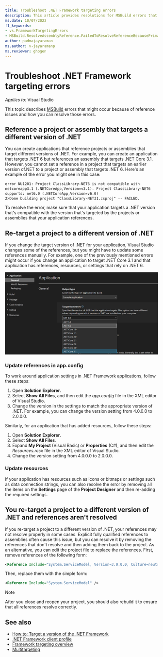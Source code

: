 ```yaml
---
title: Troubleshoot .NET Framework targeting errors
description: This article provides resolutions for MSBuild errors that might occur because of reference issues.
ms.date: 10/07/2022
f1_keywords:
- vs.FrameworkTargetingErrors
- MSBuild.ResolveAssemblyReference.FailedToResolveReferenceBecausePrimaryAssemblyInExclusionList
author: padmajayaraman
ms.author: v-jayaramanp
ms.reviewer: ghogen
---
```


# Troubleshoot .NET Framework targeting errors

_Applies to:_&nbsp;Visual Studio

This topic describes [MSBuild](/visualstudio/msbuild/msbuild) errors that might occur because of reference issues and how you can resolve those errors.

## Reference a project or assembly that targets a different version of .NET

 You can create applications that reference projects or assemblies that target different versions of .NET. For example, you can create an application that targets .NET 6 but references an assembly that targets .NET Core 3.1. However, you cannot set a reference in a project that targets an earlier version of.NET to a project or assembly that targets .NET 6. Here's an example of the error you might see in this case:

 ```output
 error NU1201: Project ClassLibrary-NET6 is not compatible with netcoreapp3.1 (.NETCoreApp,Version=v3.1). Project ClassLibrary-NET6 supports: net6.0 (.NETCoreApp,Version=v6.0)
2>Done building project "ClassLibrary-NET31.csproj" -- FAILED.
```

To resolve the error, make sure that your application targets a .NET version that's compatible with the version that's targeted by the projects or assemblies that your application references.

## Re-target a project to a different version of .NET

 If you change the target version of .NET for your application, Visual Studio changes some of the references, but you might have to update some references manually. For example, one of the previously mentioned errors might occur if you change an application to target .NET Core 3.1 and that application has references, resources, or settings that rely on .NET 6.

![Screenshot that shows changing the target framework in Visual Studio.](media/troubleshooting-dotnet-framework-targeting-errors/change-target-framework.png)

### Update references in app.config

To work around application settings in .NET Framework applications, follow these steps:

1. Open **Solution Explorer**.
1. Select **Show All Files**, and then edit the _app.config_ file in the XML editor of Visual Studio.
1. Change the version in the settings to match the appropriate version of .NET. For example, you can change the version setting from 4.0.0.0 to 2.0.0.0.

Similarly, for an application that has added resources, follow these steps:

1. Open **Solution Explorer**.
1. Select **Show All Files**.
1. Expand **My Project** (Visual Basic) or **Properties** (C#), and then edit the _Resources.resx_ file in the XML editor of Visual Studio.
1. Change the version setting from 4.0.0.0 to 2.0.0.0.

### Update resources

 If your application has resources such as icons or bitmaps or settings such as data connection strings, you can also resolve the error by removing all the items on the **Settings** page of the **Project Designer** and then re-adding the required settings.

## You re-target a project to a different version of .NET and references aren't resolved

 If you re-target a project to a different version of .NET, your references may not resolve properly in some cases. Explicit fully qualified references to assemblies often cause this issue, but you can resolve it by removing the references that don't resolve and then adding them back to the project. As an alternative, you can edit the project file to replace the references. First, remove references of the following form:

```xml
<Reference Include="System.ServiceModel, Version=3.0.0.0, Culture=neutral, PublicKeyToken=b77a5c561934e089, processorArchitecture=MSIL" />
```

Then, replace them with the simple form:

```xml
<Reference Include="System.ServiceModel" />
```

> [!NOTE]
> After you close and reopen your project, you should also rebuild it to ensure that all references resolve correctly.

## See also

- [How to: Target a version of the .NET Framework](/visualstudio/ide/visual-studio-multi-targeting-overview)
- [.NET Framework client profile](/dotnet/framework/deployment/client-profile)
- [Framework targeting overview](/visualstudio/ide/visual-studio-multi-targeting-overview)
- [Multitargeting](/visualstudio/msbuild/msbuild-multitargeting-overview)
